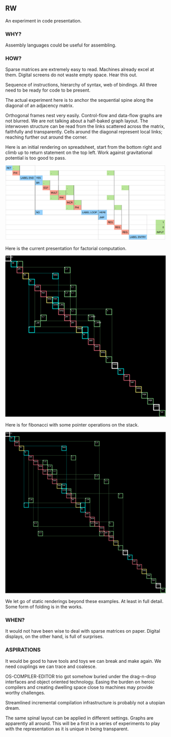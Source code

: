 ## RW

An experiment in code presentation.

### WHY?

Assembly languages could be useful for assembling.

### HOW?

Sparse matrices are extremely easy to read. Machines already excel at them. Digital screens do not
waste empty space. Hear this out.

Sequence of instructions, hierarchy of syntax, web of bindings. All three need to be ready
for code to be present.

The actual experiment here is to anchor the sequential spine along the diagonal of an adjacency matrix.

Orthogonal frames nest very easily. Control-flow and data-flow graphs are not blurred. We are not talking about a half-baked graph layout. The interwoven structure can be read from the links scattered across the matrix, faithfully and transparently.
Cells around the diagonal represent local links; reaching further out around the corner.

Here is an initial rendering on spreadsheet, start from the bottom right and climb up to return statement
on the top left. Work against gravitational potential is too good to pass.

![](images/FactorialRed.png)

Here is the current presentation for factorial computation.

![](images/factorial.png)

Here is for fibonacci with some pointer operations on the stack.

![](images/fib_on_stack.png)

We let go of static renderings beyond these examples. At least in full detail. Some
form of folding is in the works.

### WHEN?

It would not have been wise to deal with sparse matrices on paper. Digital displays, on the other hand, is full of surprises.

### ASPIRATIONS

It would be good to have tools and toys we can break and make again. We need couplings we can trace and coalesce.

OS-COMPILER-EDITOR trio got somehow buried under the drag-n-drop interfaces and object oriented technology.
Easing the burden on heroic compilers and creating dwelling space close to machines may provide worthy challenges.

Streamlined incremental compilation infrastructure is probably not a utopian dream.

The same spinal layout can be applied in different settings. Graphs are apparently all around. This will be a first in a series of experiments to play with the representation as it is unique in being transparent.
